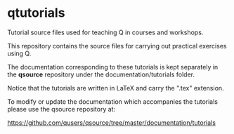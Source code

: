 qtutorials
==========

Tutorial source files used for teaching Q in courses and workshops.

This repository contains the source files for carrying out practical exercises using Q.

The documentation corresponding to these tutorials is kept separately in the **qsource** repository under the documentation/tutorials folder.

Notice that the tutorials are written in LaTeX and carry the ".tex" extension.

To modify or update the documentation which accompanies the tutorials please use the qsource repository at:

https://github.com/qusers/qsource/tree/master/documentation/tutorials

